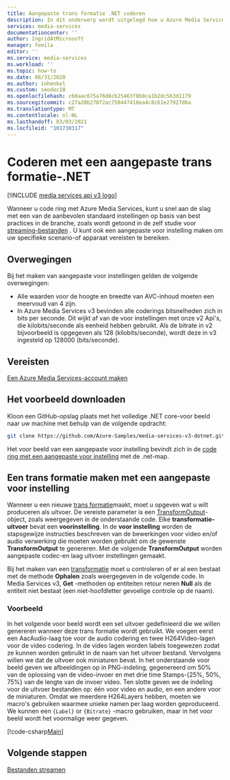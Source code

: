 ```yaml
---
title: Aangepaste trans formatie .NET coderen
description: In dit onderwerp wordt uitgelegd hoe u Azure Media Services V3 gebruikt om een aangepaste trans formatie te coderen met behulp van .NET.
services: media-services
documentationcenter: ''
author: IngridAtMicrosoft
manager: femila
editor: ''
ms.service: media-services
ms.workload: ''
ms.topic: how-to
ms.date: 08/31/2020
ms.author: inhenkel
ms.custom: seodec18
ms.openlocfilehash: c60aac675a76d8cb25463f8b0ca1b2dc563d1179
ms.sourcegitcommit: c27a20b278f2ac758447418ea4c8c61e27927d6a
ms.translationtype: MT
ms.contentlocale: nl-NL
ms.lasthandoff: 03/03/2021
ms.locfileid: "101730317"
---
```

# <a name="how-to-encode-with-a-custom-transform---net"></a>Coderen met een aangepaste trans formatie-.NET

[!INCLUDE [media services api v3 logo](./includes/v3-hr.md)]

Wanneer u code ring met Azure Media Services, kunt u snel aan de slag met een van de aanbevolen standaard instellingen op basis van best practices in de branche, zoals wordt getoond in de zelf studie voor [streaming-bestanden](stream-files-tutorial-with-api.md) . U kunt ook een aangepaste voor instelling maken om uw specifieke scenario-of apparaat vereisten te bereiken.

## <a name="considerations"></a>Overwegingen

Bij het maken van aangepaste voor instellingen gelden de volgende overwegingen:

* Alle waarden voor de hoogte en breedte van AVC-inhoud moeten een meervoud van 4 zijn.
* In Azure Media Services v3 bevinden alle coderings bitsnelheden zich in bits per seconde. Dit wijkt af van de voor instellingen met onze v2 Api's, die kilobits/seconde als eenheid hebben gebruikt. Als de bitrate in v2 bijvoorbeeld is opgegeven als 128 (kilobits/seconde), wordt deze in v3 ingesteld op 128000 (bits/seconde).

## <a name="prerequisites"></a>Vereisten

[Een Azure Media Services-account maken](./create-account-howto.md)

## <a name="download-the-sample"></a>Het voorbeeld downloaden

Kloon een GitHub-opslag plaats met het volledige .NET core-voor beeld naar uw machine met behulp van de volgende opdracht:  

 ```bash
 git clone https://github.com/Azure-Samples/media-services-v3-dotnet.git
 ```
 
Het voor beeld van een aangepaste voor instelling bevindt zich in de [code ring met een aangepaste voor instelling](https://github.com/Azure-Samples/media-services-v3-dotnet/tree/main/VideoEncoding/EncodingWithMESCustomPreset) met de .net-map.

## <a name="create-a-transform-with-a-custom-preset"></a>Een trans formatie maken met een aangepaste voor instelling

Wanneer u een nieuwe [trans formatie](/rest/api/media/transforms)maakt, moet u opgeven wat u wilt produceren als uitvoer. De vereiste parameter is een [TransformOutput](/rest/api/media/transforms/createorupdate#transformoutput)-object, zoals weergegeven in de onderstaande code. Elke **transformatie-uitvoer** bevat een **voorinstelling**. In de **voor instelling** worden de stapsgewijze instructies beschreven van de bewerkingen voor video en/of audio verwerking die moeten worden gebruikt om de gewenste **TransformOutput** te genereren. Met de volgende **TransformOutput** worden aangepaste codec-en laag uitvoer instellingen gemaakt.

Bij het maken van een [transformatie](/rest/api/media/transforms) moet u controleren of er al een bestaat met de methode **Ophalen** zoals weergegeven in de volgende code. In Media Services v3, **Get** -methoden op entiteiten retour neren **Null** als de entiteit niet bestaat (een niet-hoofdletter gevoelige controle op de naam).

### <a name="example"></a>Voorbeeld

In het volgende voor beeld wordt een set uitvoer gedefinieerd die we willen genereren wanneer deze trans formatie wordt gebruikt. We voegen eerst een AacAudio-laag toe voor de audio codering en twee H264Video-lagen voor de video codering. In de video lagen worden labels toegewezen zodat ze kunnen worden gebruikt in de naam van het uitvoer bestand. Vervolgens willen we dat de uitvoer ook miniaturen bevat. In het onderstaande voor beeld geven we afbeeldingen op in PNG-indeling, gegenereerd om 50% van de oplossing van de video-invoer en met drie time Stamps-{25%, 50%, 75%} van de lengte van de invoer video. Ten slotte geven we de indeling voor de uitvoer bestanden op: één voor video en audio, en een andere voor de miniaturen. Omdat we meerdere H264Layers hebben, moeten we macro's gebruiken waarmee unieke namen per laag worden geproduceerd. We kunnen een `{Label}` or `{Bitrate}` -macro gebruiken, maar in het voor beeld wordt het voormalige weer gegeven.

[!code-csharp[Main](../../../media-services-v3-dotnet/blob/main/VideoEncoding/EncodingWithMESCustomPreset/Program.cs#EnsureTransformExists)]

## <a name="next-steps"></a>Volgende stappen

[Bestanden streamen](stream-files-tutorial-with-api.md) 
